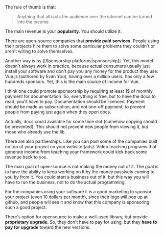 The rule of thumb is that:

> Anything that attracts the audience over the internet can be turned into the income.

The main revenue is your **popularity**. You should utilize it.

There are open-source companies that **provide paid services**. People using their projects hire them to solve some particular problems they couldn't or aren't willing to solve themselves.

Another way is by [[Sponsorship platforms|sponsorship]]. Yet, this model doesn't always work in practice, because actual consumers usually just install your software and don't pay you any money for the product they use. Vue.js (authored by Evan You), having over a million users, has only a few hundreds sponsors. Yet, this is the main source of income for Vue.

I think one could promote sponsorship by requiring at least 1$ of monthly payment for documentation. So, everything is free, but to have the docs to read, you'll have to pay. Documentation should be licenced. Payment should be made as subscription, and not one-off payment, to prevent people from paying just again when they open docs.

Actually, docs could available for some time slot (somehow copying should be prevented). This should not prevent new people from viewing it, but those who already use the lib.

There are also partnerships. Like you can post some of the companies built on top of your project on your website (ads). Video teaching programs that generate income from teaching your framework could kick back some revenue back to you.

The main goal of open-source is not making the money out of it. The goal is to have the ability to keep working on it by the money passively coming to you by from it. You could start a business out of it, but this way you will have to run the business, not to do the actual programming.

For the companies using your software it is a good marketing to sponsor your project (even 10 dollars per month), since their logo will pop up at github, and people will see it and know that this company is sponsoring such a good project.

There's option for opensource to make a well-used library, but provide **proprietary upgrade**. So, they don't have to pay for using, but they **have to pay for upgrade** toward the new versions.
